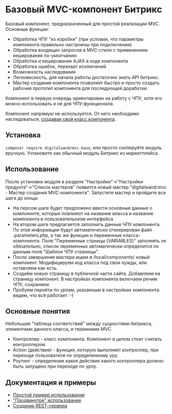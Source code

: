 # Базовый MVC-компонент Битрикс

Базовый компонент, предназначенный для простой реализации MVC. Основные функции:
* Обработка ЧПУ "из коробки" 
(при условии, что параметры компонента правильно настроены при подключении)
* Обработка входящих запросов в MVC-стиле с применением кеширования по-умолчанию
* Обработка и кеширование AJAX в коде компонента
* Обработка ошибок, перехват исключений
* Возможность наследования
* Легковесность, для начала работы достаточно знать API битрикс.
* Мастер создания компонента позволяет быстро и просто создать рабочий прототип 
компонента для последующей доработки. 

Компонент в первую очередь ориентирован на работу с ЧПУ, хотя его можно использовать 
и не для ЧПУ-функционала.

Компонент напрямую не используется. 
От него необходимо наследоваться, [создавая свой класс компонента](https://dev.1c-bitrix.ru/learning/course/?COURSE_ID=43&LESSON_ID=2028).

## Установка

``composer require digitalwand/mvc.base``, или просто скопируйте модуль вручную. Учтановите как обычный модуль Битрикс из маркетплейса. 

## Использование

После установки модуля в разделе "Настройки"->"Настройки продукта"->"Список мастеров" появится новый мастер
"digitalwand:mvc - Мастер создания MVC-компонента". Запустите мастер и пройдите все шаги до конца: 
* На персом шаге будет предложено ввести основные данные о компоненте, которые повлияют на название власса 
и название компонента в пользовательском интерфейса
* На втором шаге предлагается заполнить данные ЧПУ компонента. По этой информации будут автоматически сгенерирован 
файл .parameters.php, а так же функции и переменные класса-компонента. Поле "Переменные стрницы (VARIABLES)" 
заполнять не обязательно, список переменных автоматически определится по данным поля "Шаблон ЧПУ страницы".  
* После завершения мастера ищем в /local/components/ новый компонент. Модифицируем код класса под свои нужды, или оставляем как есть. 
* Создаём новую страницу в публичной части сайта. Добавляем на страницу компонент. В настройках компонента включаем речим ЧПУ, сохраняем
* Пробуем перейти по урлам, указанным в настройках компонента. видим, что всё работает :-)


## Основные понятия

Небольшая "таблица соответствий" между сущностями битрикса, элементами данного класса, и терминами MVC.
* Контроллер - класс компонента. Компонент в целом стоит считать контроллером. 
* Action (действие) - функция, которую выполняет контроллер, при переходе пользователя по определенному уру.
* Роутинг - определение какое действие какого контроллера должно быть запущено при переходе по урлу. 

## Документация и примеры

* [Простой пример использования](doc/ru/basic-usage.md)
* ["Продвинутое" использование](doc/ru/advanced-usage.md)
* [Создание REST-сервера](doc/ru/rest-mode.md)
